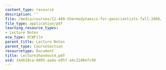 ```yaml
---
content_type: resource
description: ''
file: /media/courses/12-480-thermodynamics-for-geoscientists-fall-2006/344618ca8095aadae95fa4c3180efc98_Lecture3handout4.pdf
file_type: application/pdf
learning_resource_types:
- Lecture Notes
ocw_type: OCWFile
parent_title: Lecture Notes
parent_type: CourseSection
resourcetype: Document
title: Lecture3handout4.pdf
uid: 344618ca-8095-aada-e95f-a4c3180efc98
---
```

